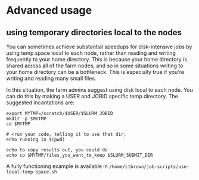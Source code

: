 # Advanced usage

## using temporary directories local to the nodes

You can sometimes achieve substantial speedups for disk-intensive jobs
by using temp space local to each node, rather than reading and
writing frequently to your home directory. This is because your home
directory is shared across all of the farm nodes, and so in some
situations writing to your home directory can be a bottleneck.  This is
especially true if you're writing and reading many small files.

In this situation, the farm admins suggest using disk local to each node.
You can do this by making a USER and JOBID specific temp directory.
The suggested incantations are:

```
export MYTMP=/scratch/$USER/$SLURM_JOBID
mkdir -p $MYTMP
cd $MYTMP

# <run your code, telling it to use that dir;
echo running in $(pwd)

echo to copy results out, you could do
echo cp $MYTMP/files_you_want_to_keep $SLURM_SUBMIT_DIR
```

A fully functioning example is available in
`/home/ctbrown/job-scripts/use-local-temp-space.sh`

